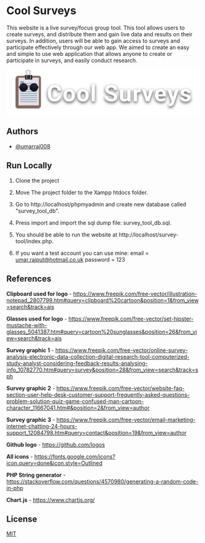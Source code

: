 
# Cool Surveys

This website is a live survey/focus group tool. This tool allows users to create surveys, and distribute them and gain live data and results on their surveys. In addition, users will be able to gain access to surveys and participate effectively through our web app. We aimed to create an easy and simple to use web application that allows anyone to create or participate in surveys, and easily conduct research.

![Logo](https://github.com/umarraj008/Survey-Tool/blob/main/resources/images/logoSmall.png)

## Authors

- [@umarraj008](https://github.com/umarraj008)


## Run Locally

1. Clone the project

2. Move The project folder to the Xampp htdocs folder.

3. Go to http://localhost/phpmyadmin and create new database called "survey_tool_db".

4. Press import and import the sql dump file: survey_tool_db.sql.

5. You should be able to run the website at http://localhost/survey-tool/index.php.

6. If you want a test account you can use mine:
    email = umar.rajput@hotmail.co.uk
    password = 123



## References

**Clipboard used for logo** - https://www.freepik.com/free-vector/illustration-notepad_2807799.htm#query=clipboard%20cartoon&position=1&from_view=search&track=ais

**Glasses used for logo** - https://www.freepik.com/free-vector/set-hipster-mustache-with-glasses_5041387.htm#query=cartoon%20sunglasses&position=26&from_view=search&track=ais

**Survey graphic 1** - https://www.freepik.com/free-vector/online-survey-analysis-electronic-data-collection-digital-research-tool-computerized-study-analyst-considering-feedback-results-analysing-info_10782770.htm#query=survey&position=28&from_view=search&track=sph

**Survey graphic 2** - https://www.freepik.com/free-vector/website-faq-section-user-help-desk-customer-support-frequently-asked-questions-problem-solution-quiz-game-confused-man-cartoon-character_11667041.htm#&position=2&from_view=author

**Survey graphic 3** - https://www.freepik.com/free-vector/email-marketing-internet-chatting-24-hours-support_12084798.htm#query=contact&position=19&from_view=author

**Github logo** - https://github.com/logos

**All icons** - https://fonts.google.com/icons?icon.query=done&icon.style=Outlined

**PHP String generator** - https://stackoverflow.com/questions/4570980/generating-a-random-code-in-php

**Chart.js** - https://www.chartjs.org/


## License

[MIT](https://choosealicense.com/licenses/mit/)

